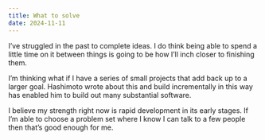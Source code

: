 ```yaml
---
title: What to solve
date: 2024-11-11
---
```

I’ve struggled in the past to complete ideas. I do think being able to spend a little time on it between things is going to be how I’ll inch closer to finishing them.

I’m thinking what if I have a series of small projects that add back up to a larger goal. Hashimoto wrote about this and build incrementally in this way has enabled him to build out many substantial software.

I believe my strength right now is rapid development in its early stages. If I’m able to choose a problem set where I know I can talk to a few people then that’s good enough for me.

